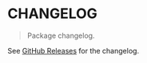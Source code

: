 # CHANGELOG

> Package changelog.

See [GitHub Releases](https://github.com/stdlib-js/math-base-special-expm1/releases) for the changelog.